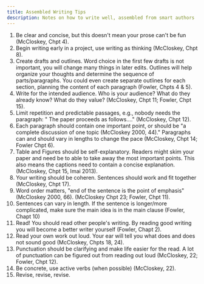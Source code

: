 ```yaml
---
title: Assembled Writing Tips
description: Notes on how to write well, assembled from smart authors
---
```




1. Be clear and concise, but this doesn't mean your prose can't be fun (McCloskey, Chpt 4).
2. Begin writing early in a project, use writing as thinking  (McCloskey, Chpt 8).
3. Create drafts and outlines. Word choice in the first few drafts is not important, you will change many things in later edits. Outlines will help organize your thoughts and determine the sequence of parts/paragraphs. You could even create separate outlines for each section, planning the content of each paragraph (Fowler, Chpts 4 & 5).
3. Write for the intended audience. Who is your audience? What do they already know? What do they value?  (McCloskey, Chpt 11; Fowler, Chpt 15).
4. Limit repetition and predictable passages, e.g., nobody needs the paragraph: " The paper proceeds as follows...." (McCloskey, Chpt 12).
5. Each paragraph should contain one important point, or should be "a complete discussion of one topic (McCloskey 2000, 44)." Paragraphs can and should vary in lengths to change the pace (McCloskey, Chpt 14; Fowler Chpt 6).
6. Table and Figures should be self-explanatory. Readers might skim your paper and need be to able to take away the most important points. This also means the captions need to contain a concise explanation. (McCloskey, Chpt 15, Imai 2013).
7. Your writing should be coheren. Sentences should work and fit together (McCloskey, Chpt 17).
8. Word order matters, "end of the sentence is the point of emphasis" (McCloskey 2000, 66). (McCloskey Chpt 23; Fowler, Chpt 11).
9. Sentences can vary in length. If the sentence is longer/more complicated, make sure the main idea is in the main clause (Fowler, Chapt 10)
8. Read! You should read other people's writing. By reading good writing you will become a better writer yourself (Fowler, Chapt 2).
9. Read your own work out loud. Your ear will tell you what does and does not sound good (McCloskey, Chpts 18, 24).
10. Punctuation should be clarifying and make life easier for the read. A lot of punctuation can be figured out from reading out loud (McCloskey, 22; Fowler, Chpt 12).
11. Be concrete, use active verbs (when possible) (McCloskey, 22).
12. Revise, revise, revise. 
